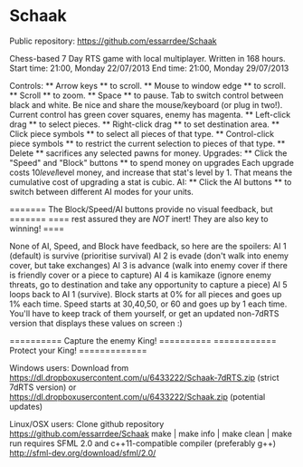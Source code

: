 Schaak
======

Public repository: https://github.com/essarrdee/Schaak

Chess-based 7 Day RTS game with local multiplayer.
Written in 168 hours.
Start time: 21:00, Monday 22/07/2013
End time: 21:00, Monday 29/07/2013

Controls:
** Arrow keys ** to scroll.
** Mouse to window edge ** to scroll.
** Scroll ** to zoom.
** Space ** to pause.
Tab to switch control between black and white.
Be nice and share the mouse/keyboard (or plug in two!).
Current control has green cover squares, enemy has magenta.
** Left-click drag ** to select pieces.
** Right-click drag ** to set destination area.
** Click piece symbols ** to select all pieces of that type.
** Control-click piece symbols ** to restrict the current selection to pieces of that type.
** Delete ** sacrifices any selected pawns for money.
Upgrades:
** Click the "Speed" and "Block" buttons ** to spend money on upgrades
Each upgrade costs 10*level*level money, and increase that stat's level by 1. That means the cumulative cost of upgrading a stat is cubic.
AI:
** Click the AI buttons ** to switch between different AI modes for your units.

======= The Block/Speed/AI buttons provide no visual feedback, but =======
==== rest assured they are *NOT* inert! They are also key to winning! ====


None of AI, Speed, and Block have feedback, so here are the spoilers:
AI 1 (default) is survive (prioritise survival)
AI 2 is evade (don't walk into enemy cover, but take exchanges)
AI 3 is advance (walk into enemy cover if there is friendly cover or a piece to capture)
AI 4 is kamikaze (ignore enemy threats, go to destination and take any opportunity to capture a piece)
AI 5 loops back to AI 1 (survive).
Block starts at 0% for all pieces and goes up 1% each time.
Speed starts at 30,40,50, or 60 and goes up by 1 each time.
You'll have to keep track of them yourself, or get an updated non-7dRTS version that displays these values on screen :)

========== Capture the enemy King! ==========
============ Protect your King! =============

Windows users:
Download from
https://dl.dropboxusercontent.com/u/6433222/Schaak-7dRTS.zip (strict 7dRTS version)
or
https://dl.dropboxusercontent.com/u/6433222/Schaak.zip (potential updates)

Linux/OSX users:
Clone github repository https://github.com/essarrdee/Schaak
make | make info | make clean | make run
requires SFML 2.0 and c++11-compatible compiler (preferably g++)
http://sfml-dev.org/download/sfml/2.0/